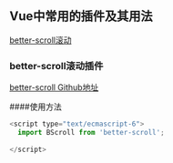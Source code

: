 ## Vue中常用的插件及其用法

[better-scroll滚动](#1)


<h3 id='1'>better-scroll滚动插件</h3>

[better-scroll Github地址](https://github.com/ustbhuangyi/better-scroll)

####使用方法



```js
<script type="text/ecmascript-6">
  import BScroll from 'better-scroll';
  
</script> 
```

